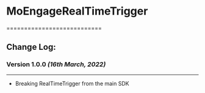 # MoEngageRealTimeTrigger
===========================

## Change Log:

### Version 1.0.0  *(16th March, 2022)*
-------------------------------------------
* Breaking RealTimeTrigger from the main SDK

